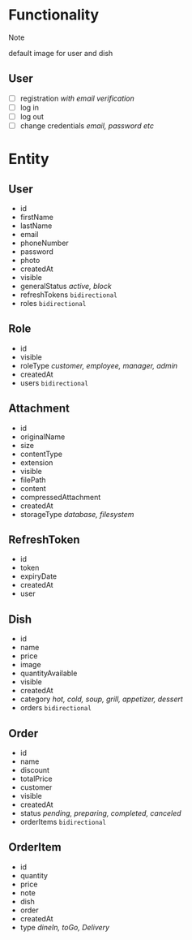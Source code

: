 # Functionality

> [!NOTE]
> default image for user and dish

## User
 - [ ] registration *with email verification*
 - [ ] log in
 - [ ] log out
 - [ ] change credentials *email, password etc*

# Entity

## User
 - id
 - firstName
 - lastName
 - email
 - phoneNumber
 - password
 - photo
 - createdAt
 - visible
 - generalStatus *active, block*
 - refreshTokens `bidirectional`
 - roles `bidirectional`

## Role
 - id
 - visible
 - roleType *customer, employee, manager, admin*
 - createdAt
 - users `bidirectional`

## Attachment
 - id
 - originalName
 - size
 - contentType
 - extension
 - visible
 - filePath
 - content
 - compressedAttachment
 - createdAt
 - storageType *database, filesystem*

## RefreshToken
 - id
 - token
 - expiryDate
 - createdAt
 - user

## Dish
 - id
 - name
 - price
 - image
 - quantityAvailable
 - visible
 - createdAt
 - category *hot, cold, soup, grill, appetizer, dessert*
 - orders `bidirectional`

## Order
 - id
 - name
 - discount
 - totalPrice
 - customer
 - visible
 - createdAt
 - status *pending, preparing, completed, canceled*
 - orderItems `bidirectional`

## OrderItem
 - id
 - quantity
 - price
 - note
 - dish
 - order
 - createdAt
 - type *dineIn, toGo, Delivery*

